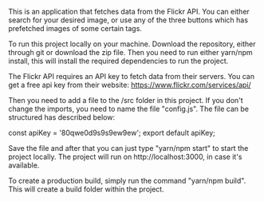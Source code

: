 This is an application that fetches data from the Flickr API. You can either search for your desired image, or use any of the three buttons which has prefetched images of some certain tags.

To run this project locally on your machine. Download the repository, either through git or download the zip file. Then you need to run either yarn/npm install, this will install the required dependencies to run the project.

The Flickr API requires an API key to fetch data from their servers. You can get a free api key from their website: https://www.flickr.com/services/api/

Then you need to add a file to the /src folder in this project. If you don't change the imports, you need to name the file "config.js". The file can be structured has described below:

const apiKey = '80qwe0d9s9s9ew9ew';
export default apiKey;

Save the file and after that you can just type "yarn/npm start" to start the project locally. The project will run on http://localhost:3000, in case it's available.

To create a production build, simply run the command "yarn/npm build". This will create a build folder within the project.

